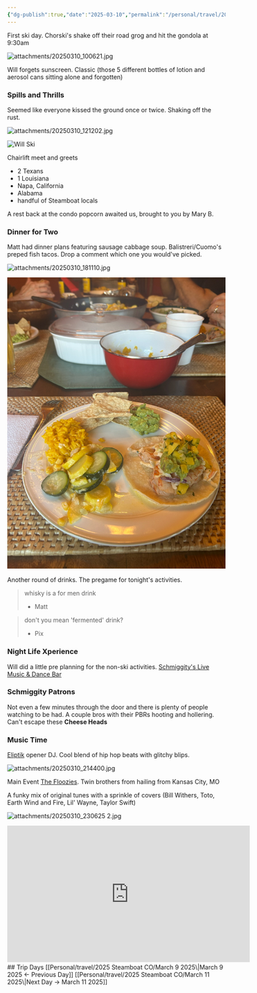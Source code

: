 ```yaml
---
{"dg-publish":true,"date":"2025-03-10","permalink":"/personal/travel/2025-steamboat-co/march-10-2025/","dgPassFrontmatter":true}
---
```


First ski day. Chorski's shake off their road grog and hit the gondola at 9:30am

![attachments/20250310_100621.jpg](/img/user/attachments/20250310_100621.jpg)

Will forgets sunscreen. Classic (those 5 different bottles of lotion and aerosol cans sitting alone and forgotten)
### Spills and Thrills 
Seemed like everyone kissed the ground once or twice. Shaking off the rust. 

![attachments/20250310_121202.jpg](/img/user/attachments/20250310_121202.jpg)

![Will Ski](https://youtu.be/u8cIznbPuM0)

Chairlift meet and greets
- 2 Texans
- 1 Louisiana 
- Napa, California
- Alabama
- handful of Steamboat locals

A rest back at the condo popcorn awaited us, brought to you by Mary B.
### Dinner for Two
Matt had dinner plans featuring sausage cabbage soup. Balistreri/Cuomo's preped fish tacos. Drop a comment which one you would've picked. 

![attachments/20250310_181110.jpg](/img/user/attachments/20250310_181110.jpg)

![attachments/IMG_3945.jpg](/img/user/attachments/IMG_3945.jpg)

Another round of drinks. The pregame for tonight's activities.

> whisky is a for men drink
> - Matt

> don't you mean 'fermented' drink?
> - Pix

### Night Life Xperience 
Will did a little pre planning for the non-ski activities. [Schmiggity's Live Music & Dance Bar](https://schmiggitys.com/)
### Schmiggity Patrons
Not even a few minutes through the door and there is plenty of people watching to be had. A couple bros with their PBRs hooting and hollering. Can't escape these **Cheese Heads** 
### Music Time
[Eliptik](https://www.instagram.com/eliptik.beats.music/) opener DJ. Cool blend of hip hop beats with glitchy blips.

![attachments/20250310_214400.jpg](/img/user/attachments/20250310_214400.jpg)


Main Event [The Floozies](https://www.flooziesduo.com/). Twin brothers from hailing from Kansas City, MO

A funky mix of original tunes with a sprinkle of covers (Bill Withers, Toto, Earth Wind and Fire, Lil' Wayne, Taylor Swift)

![attachments/20250310_230625 2.jpg](/img/user/attachments/20250310_230625%202.jpg)

<iframe width="560" height="315" src="https://www.youtube.com/embed/U1CsQvxystM?si=OQtDeISVOxrxDAYf" title="YouTube video player" frameborder="0" allow="accelerometer; autoplay; clipboard-write; encrypted-media; gyroscope; picture-in-picture; web-share" referrerpolicy="strict-origin-when-cross-origin" allowfullscreen></iframe>
## Trip Days
[[Personal/travel/2025 Steamboat CO/March 9 2025\|March 9 2025 <- Previous Day]]
[[Personal/travel/2025 Steamboat CO/March 11 2025\|Next Day -> March 11 2025]]